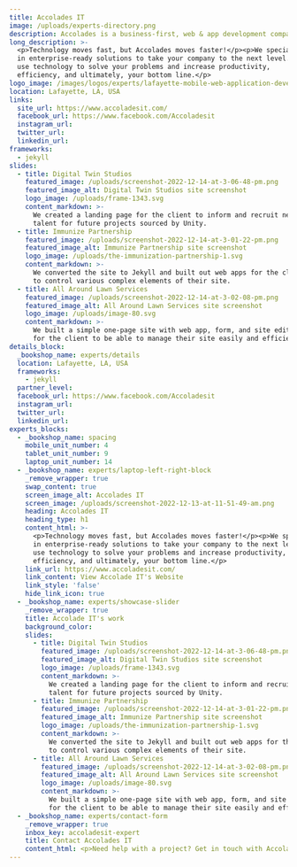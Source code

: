 ```yaml
---
title: Accolades IT
image: /uploads/experts-directory.png
description: Accolades is a business-first, web & app development company.
long_description: >-
  <p>Technology moves fast, but Accolades moves faster!</p><p>We specialize
  in enterprise-ready solutions to take your company to the next level. We
  use technology to solve your problems and increase productivity,
  efficiency, and ultimately, your bottom line.</p>
logo_image: /images/logos/experts/lafayette-mobile-web-application-developers-12-1-1.svg
location: Lafayette, LA, USA
links:
  site_url: https://www.accoladesit.com/
  facebook_url: https://www.facebook.com/Accoladesit
  instagram_url:
  twitter_url:
  linkedin_url:
frameworks:
  - jekyll
slides:
  - title: Digital Twin Studios
    featured_image: /uploads/screenshot-2022-12-14-at-3-06-48-pm.png
    featured_image_alt: Digital Twin Studios site screenshot
    logo_image: /uploads/frame-1343.svg
    content_markdown: >-
      We created a landing page for the client to inform and recruit new
      talent for future projects sourced by Unity.
  - title: Immunize Partnership
    featured_image: /uploads/screenshot-2022-12-14-at-3-01-22-pm.png
    featured_image_alt: Immunize Partnership site screenshot
    logo_image: /uploads/the-immunization-partnership-1.svg
    content_markdown: >-
      We converted the site to Jekyll and built out web apps for the client
      to control various complex elements of their site.
  - title: All Around Lawn Services
    featured_image: /uploads/screenshot-2022-12-14-at-3-02-08-pm.png
    featured_image_alt: All Around Lawn Services site screenshot
    logo_image: /uploads/image-80.svg
    content_markdown: >-
      We built a simple one-page site with web app, form, and site editor
      for the client to be able to manage their site easily and efficiently.
details_block:
  _bookshop_name: experts/details
  location: Lafayette, LA, USA
  frameworks:
    - jekyll
  partner_level:
  facebook_url: https://www.facebook.com/Accoladesit
  instagram_url:
  twitter_url:
  linkedin_url:
experts_blocks:
  - _bookshop_name: spacing
    mobile_unit_number: 4
    tablet_unit_number: 9
    laptop_unit_number: 14
  - _bookshop_name: experts/laptop-left-right-block
    _remove_wrapper: true
    swap_content: true
    screen_image_alt: Accolades IT
    screen_image: /uploads/screenshot-2022-12-13-at-11-51-49-am.png
    heading: Accolades IT
    heading_type: h1
    content_html: >-
      <p>Technology moves fast, but Accolades moves faster!</p><p>We specialize
      in enterprise-ready solutions to take your company to the next level. We
      use technology to solve your problems and increase productivity,
      efficiency, and ultimately, your bottom line.</p>
    link_url: https://www.accoladesit.com/
    link_content: View Accolade IT's Website
    link_style: 'false'
    hide_link_icon: true
  - _bookshop_name: experts/showcase-slider
    _remove_wrapper: true
    title: Accolade IT's work
    background_color:
    slides:
      - title: Digital Twin Studios
        featured_image: /uploads/screenshot-2022-12-14-at-3-06-48-pm.png
        featured_image_alt: Digital Twin Studios site screenshot
        logo_image: /uploads/frame-1343.svg
        content_markdown: >-
          We created a landing page for the client to inform and recruit new
          talent for future projects sourced by Unity.
      - title: Immunize Partnership
        featured_image: /uploads/screenshot-2022-12-14-at-3-01-22-pm.png
        featured_image_alt: Immunize Partnership site screenshot
        logo_image: /uploads/the-immunization-partnership-1.svg
        content_markdown: >-
          We converted the site to Jekyll and built out web apps for the client
          to control various complex elements of their site.
      - title: All Around Lawn Services
        featured_image: /uploads/screenshot-2022-12-14-at-3-02-08-pm.png
        featured_image_alt: All Around Lawn Services site screenshot
        logo_image: /uploads/image-80.svg
        content_markdown: >-
          We built a simple one-page site with web app, form, and site editor
          for the client to be able to manage their site easily and efficiently.
  - _bookshop_name: experts/contact-form
    _remove_wrapper: true
    inbox_key: accoladesit-expert
    title: Contact Accolades IT
    content_html: <p>Need help with a project? Get in touch with Accolades IT.&nbsp;</p>
---
```


